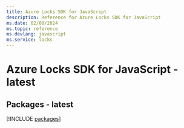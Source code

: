 ```yaml
---
title: Azure Locks SDK for JavaScript
description: Reference for Azure Locks SDK for JavaScript
ms.date: 02/08/2024
ms.topic: reference
ms.devlang: javascript
ms.service: locks
---
```

# Azure Locks SDK for JavaScript - latest
## Packages - latest
[!INCLUDE [packages](locks-index.md)]